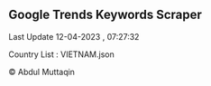 

## Google Trends Keywords Scraper 
 
Last Update 12-04-2023 , 07:27:32

Country List :
VIETNAM.json



© Abdul Muttaqin 

